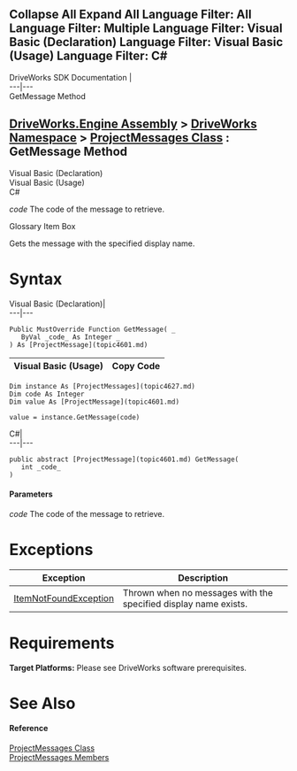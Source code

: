Collapse All Expand All Language Filter: All  Language Filter: Multiple  Language Filter: Visual Basic (Declaration) Language Filter: Visual Basic (Usage) Language Filter: C#  
---  
DriveWorks SDK Documentation  |   
---|---  
GetMessage Method   
  
[DriveWorks.Engine Assembly](topic2156.md) > [DriveWorks Namespace](topic2159.md) > [ProjectMessages Class](topic4627.md) : GetMessage Method  
---  
  
Visual Basic (Declaration)    
Visual Basic (Usage)    
C# 

_code_
    The code of the message to retrieve.

Glossary Item Box

Gets the message with the specified display name. 

# Syntax

Visual Basic (Declaration)|   
---|---  
      
    
    Public MustOverride Function GetMessage( _
       ByVal _code_ As Integer _
    ) As [ProjectMessage](topic4601.md)  
  
Visual Basic (Usage)| Copy Code  
---|---  
      
    
    Dim instance As [ProjectMessages](topic4627.md)
    Dim code As Integer
    Dim value As [ProjectMessage](topic4601.md)
     
    value = instance.GetMessage(code)  
  
C#|   
---|---  
      
    
    public abstract [ProjectMessage](topic4601.md) GetMessage( 
       int _code_
    )  
  
#### Parameters

 _code_
    The code of the message to retrieve.

# Exceptions

Exception| Description  
---|---  
[ItemNotFoundException](topic3571.md)| Thrown when no messages with the specified display name exists.  
  
# Requirements

**Target Platforms:** Please see DriveWorks software prerequisites.

# See Also

#### Reference

[ProjectMessages Class](topic4627.md)   
[ProjectMessages Members](topic4628.md)


